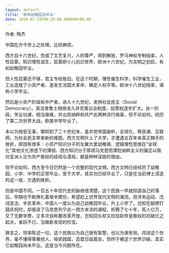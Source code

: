 ```yaml
---
layout: default
title: "原来幼稚园没毕业"
date: 2018-07-19T09:29:08.000000+08:00
---
```


作者: 陶杰

中国在方今世上之处境，比较麻烦。

西方自十六世纪，完成了文艺复兴，人的尊严，得到解放，罗马神权专制结束，人性启蒙，知识理性滋生，启蒙即小儿初识世界，欧洲十六世纪，为文明之初启，有如幼稚园毕业。

但人性启蒙还不够，君主专权依旧。在这个时期，理性催生科学，科学催生工业，工业造就了小资产者，遂发生法国大革命，确定人权平等。欧洲十八世纪结束，堪称小学毕业。

然后是小资产阶级和中产者，进入十九世纪，发扬社会民主（Social Democracy）。英法普鲁士相继进入并完善议会制度，投票权逐步扩大。此一阶段，学业功课，相当艰难，并出现纳粹和共产此两种流行病毒，但不论如何，经历了第二次世界大战，欧美中学毕业了。

本以为相安无事，哪知到了二十世纪末，虽共党帝国崩析，全球化、移民潮、互联网，为社会民主带来新的难题。西方文明升上了大学，才遭遇五百年来真正棘手的挫折，原因有很多：小资产知识分子的左翼大爱幼稚病、逻辑理性思维在“全球化”其他文化渗透下的薄弱、西方知识分子厚颂马克思而薄贬纳粹主义的偏见以致对亚洲人沦为共产极权的歧视与漠视，都是种种深层的理由。

但不论如何，西方至今日仍然是一个完整的现代文明。西方文明已经经历了幼稚园、小学、中学的正常毕业，至于大学，其实也已经毕业了，只是在当前博士深造的这一层，方遇到挫折。

但是中国不同。一百五十年现代史的脉络很清楚。这个民族一早就知道自己的落后，早期也不断挣扎着艰辛模仿，希望赶上世界现代文明的潮流。但洋务运动、戊戌变法、辛亥革命，中国人一度以为自己幼稚园毕业，升上小学了。岂知在敲锣打鼓庆祝时，却报读了马克思列宁此一西方末流的课程，折腾了七十年，死人亿万，交了无数学费，又多次自称要改革开放，岂知回头却又捡拾起帝皇极权的旧破烂之起点，雀跃不已，当做新发现的珍宝。

换言之，坦率陈述一句，这个民族以为自己很有智慧，也以为很有钱，闯进这个世界，毫不懂得尊重他人，喧骄践踏，态度日益嚣张，但终于被这个世界识破，其实它幼稚园尚未毕业。这是当今问题所在。

